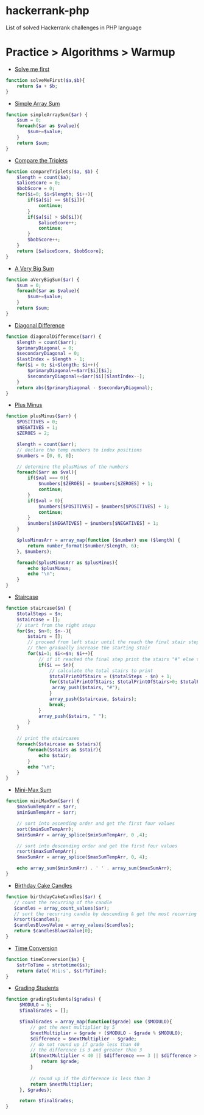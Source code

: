 # hackerrank-php
List of solved Hackerrank challenges in PHP language

# Practice > Algorithms > Warmup
- [Solve me first](https://www.hackerrank.com/challenges/solve-me-first/problem "Solve me first")
```php
function solveMeFirst($a,$b){
	return $a + $b;
}
```
- [Simple Array Sum](https://www.hackerrank.com/challenges/simple-array-sum/problem "Simple Array Sum")
```php
function simpleArraySum($ar) {
    $sum = 0;
    foreach($ar as $value){
        $sum+=$value;
    }
    return $sum;
}
```
- [Compare the Triplets](https://www.hackerrank.com/challenges/compare-the-triplets/problem "Compare the Triplets")
```php
function compareTriplets($a, $b) {
    $length = count($a);
    $aliceScore = 0;
    $bobScore = 0;
    for($i=0; $i<$length; $i++){
        if($a[$i] == $b[$i]){
            continue;
        }
        if($a[$i] > $b[$i]){
            $aliceScore++;
            continue;
        }
        $bobScore++;
    }
    return [$aliceScore, $bobScore];
}
```
- [A Very Big Sum](https://www.hackerrank.com/challenges/a-very-big-sum/problem "A Very Big Sum")
```php
function aVeryBigSum($ar) {
    $sum = 0;
    foreach($ar as $value){
        $sum+=$value;
    }
    return $sum;
}
```
- [Diagonal Difference](https://www.hackerrank.com/challenges/diagonal-difference/problem "Diagonal Difference")
```php
function diagonalDifference($arr) {
    $length = count($arr);
    $primaryDiagonal = 0;
    $secondaryDiagonal = 0;
    $lastIndex = $length - 1;
    for($i = 0; $i<$length; $i++){
        $primaryDiagonal+=$arr[$i][$i];
        $secondaryDiagonal+=$arr[$i][$lastIndex--];
    }
    return abs($primaryDiagonal - $secondaryDiagonal);
}
```
- [Plus Minus](https://www.hackerrank.com/challenges/plus-minus/problem "Plus Minus")
```php
function plusMinus($arr) {
    $POSITIVES = 0;
    $NEGATIVES = 1;
    $ZEROES = 2;

    $length = count($arr);
    // declare the temp numbers to index positions
    $numbers = [0, 0, 0];

    // determine the plusMinus of the numbers
    foreach($arr as $val){
        if($val === 0){
            $numbers[$ZEROES] = $numbers[$ZEROES] + 1;
            continue;
        }
        if($val > 0){
            $numbers[$POSITIVES] = $numbers[$POSITIVES] + 1;
            continue;
        }
        $numbers[$NEGATIVES] = $numbers[$NEGATIVES] + 1;
    }

    $plusMinusArr = array_map(function ($number) use ($length) {
        return number_format($number/$length, 6);
    }, $numbers);

    foreach($plusMinusArr as $plusMinus){
        echo $plusMinus;
        echo "\n";
    }
}
```
- [Staircase](https://www.hackerrank.com/challenges/staircase/problem "Staircase")
```php
function staircase($n) {
    $totalSteps = $n;
    $staircase = [];
    // start from the right steps
    for($n; $n>0; $n--){
        $stairs = [];
        // proceed from left stair until the reach the final stair steps
        // then gradually increase the starting stair
        for($i=1; $i<=$n; $i++){
            // if it reached the final step print the stairs "#" else the its spaces
            if($i == $n){
                // calculate the total stairs to print
                $totalPrintOfStairs = ($totalSteps - $n) + 1;
                for($totalPrintOfStairs; $totalPrintOfStairs>0; $totalPrintOfStairs--){
                 array_push($stairs, "#");
                }
                array_push($staircase, $stairs);
                break;
            }
            array_push($stairs, " ");
        }
    }

    // print the staircases
    foreach($staircase as $stairs){
        foreach($stairs as $stair){
            echo $stair;
        }
        echo "\n";
    }
}
```
- [Mini-Max Sum](https://www.hackerrank.com/challenges/mini-max-sum/problem "Mini-Max Sum")
```php
function miniMaxSum($arr) {
    $maxSumTempArr = $arr;
    $minSumTempArr = $arr;

    // sort into ascending order and get the first four values
    sort($minSumTempArr);
    $minSumArr = array_splice($minSumTempArr, 0 ,4);

    // sort into descending order and get the first four values
    rsort($maxSumTempArr);
    $maxSumArr = array_splice($maxSumTempArr, 0, 4);    

    echo array_sum($minSumArr) . ' ' . array_sum($maxSumArr);
}
```
- [Birthday Cake Candles](https://www.hackerrank.com/challenges/birthday-cake-candles/problem "Birthday Cake Candles")
```php
function birthdayCakeCandles($ar) {
   // count the recurring of the candle
   $candles = array_count_values($ar);
   // sort the recurring candle by descending & get the most recurring candle
   krsort($candles);
   $candlesBlowsValue = array_values($candles);
   return $candlesBlowsValue[0];
}
```

- [Time Conversion](https://www.hackerrank.com/challenges/time-conversion/problem "Time Conversion")
```php
function timeConversion($s) {
    $strToTime = strtotime($s);
    return date('H:i:s', $strToTime);
}
```

- [Grading Students](https://www.hackerrank.com/challenges/grading/problem "Grading Students")
```php
function gradingStudents($grades) {
     $MODULO = 5;
     $finalGrades = [];

     $finalGrades = array_map(function($grade) use ($MODULO){
         // get the next multiplier by 5
         $nextMultiplier = $grade + ($MODULO - $grade % $MODULO);
         $difference = $nextMultiplier - $grade;
         // do not round up if grade less than 40 
         // the difference is 3 and greater than 3
         if($nextMultiplier < 40 || $difference === 3 || $difference > 3){
             return $grade;
         }
         
         // round up if the difference is less than 3
         return $nextMultiplier;
     }, $grades);

     return $finalGrades;
}
```




